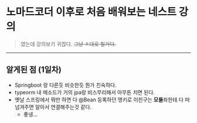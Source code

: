 # 노마드코더 이후로 처음 배워보는 네스트 강의

> 였는데 강의보기 귀찮다. ~~그냥 ㅈ대로 칠거다.~~

---

## 알게된 점 (1일차)

- Springboot 랑 다른듯 비슷한듯 뭔가 친숙하다.
- typeorm 내 메소드가 거의 jpa랑 비스무리해서 아무튼 치면 된다.
- 옛날 스프링에서 뭐만 하면 다 @Bean 등록하던 맹키로 이친구는 **모듈**좌한테 다 떠넘겨주면 알아서 연결해주는것 같다.
  - 좋넹...
